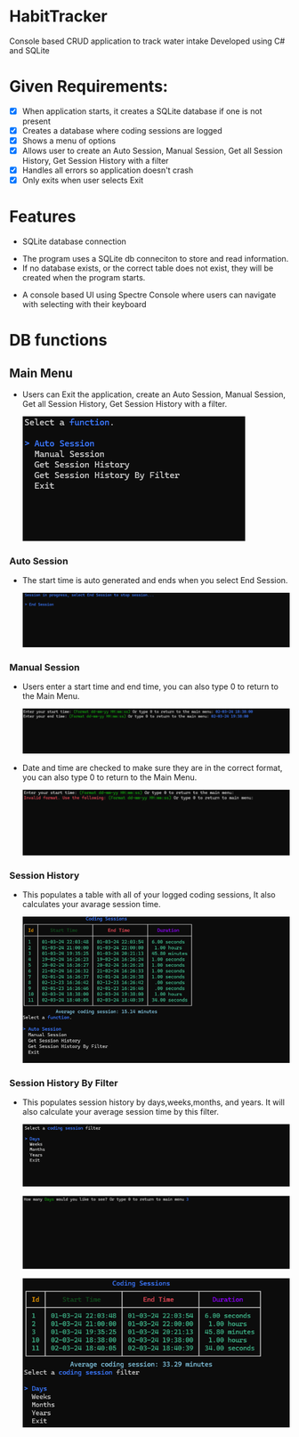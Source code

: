 # HabitTracker
Console based CRUD application to track water intake
Developed using C# and SQLite

# Given Requirements:
- [x] When application starts, it creates a SQLite database if one is not present
- [x] Creates a database where coding sessions are logged
- [x] Shows a menu of options
- [x] Allows user to create an Auto Session, Manual Session, Get all Session History, Get Session History with a filter
- [x] Handles all errors so application doesn't crash
- [x] Only exits when user selects Exit

# Features

* SQLite database connection
		
- The program uses a SQLite db conneciton to store and read information.
- If no database exists, or the correct table does not exist, they will be created when the program starts.

* A console based UI using Spectre Console where users can navigate with selecting with their keyboard


# DB functions

## Main Menu

- Users can Exit the application, create an Auto Session, Manual Session, Get all Session History, Get Session History with a filter.

	![image](https://github.com/Fennikko/Images/blob/main/Main%20Menu.png)

### Auto Session

- The start time is auto generated and ends when you select End Session.

	![image](https://github.com/Fennikko/Images/blob/main/Auto%20Session.png)

### Manual Session

- Users enter a start time and end time, you can also type 0 to return to the Main Menu.

	![image](https://github.com/Fennikko/Images/blob/main/Manual%20Session.png)

- Date and time are checked to make sure they are in the correct format, you can also type 0 to return to the Main Menu.

	![image](https://github.com/Fennikko/Images/blob/main/Manual%20Session%20Format.png)

### Session History

- This populates a table with all of your logged coding sessions, It also calculates your avarage session time.

	![image](https://github.com/Fennikko/Images/blob/main/Session%20History%20No%20Filter.png)

### Session History By Filter

- This populates session history by days,weeks,months, and years. It will also calculate your average session time by this filter.

	![image](https://github.com/Fennikko/Images/blob/main/Session%20History%20Filter.png)

	![image](https://github.com/Fennikko/Images/blob/main/Session%20History%20Filter%202.png)

	![image](https://github.com/Fennikko/Images/blob/main/Session%20History%20Filter%203.png)